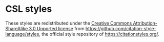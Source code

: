 # CSL styles


These styles are redistributed under the [Creative Commons Attribution-ShareAlike 3.0 Unported license](https://creativecommons.org/licenses/by-sa/3.0/) from <https://github.com/citation-style-language/styles>, the official style repository of <https://citationstyles.org/>.
